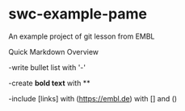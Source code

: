 # swc-example-pame
An example project of git lesson from EMBL

Quick Markdown Overview

-write bullet list with '-'

-create **bold text** with **

-include [links] with (https://embl.de) with [] and ()
